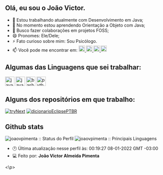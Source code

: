 <!-- -------------------------------------ÍNICIO------------------------------------ -->

<h2 align="left">Olá, eu sou o João Victor.</h2>

<p align="left">

- 🔭 Estou trabalhando atualmente com Desenvolvimento em Java;
- 🌱 No momento estou aprendendo Orientação a Objeto com Java;
- 👯 Busco fazer colaborações em projetos FOSS;
- 😄 Pronomes: Ele/Dele;
- ⚡ Fato curioso sobre mim: Sou Psicólogo.
- 📫 Você pode me encontrar em: <a href="https://www.linkedin.com/in/joaovpiment/"> 
  <img src="https://www.vectorlogo.zone/logos/linkedin/linkedin-icon.svg" alt="João Victor Almeida Pimenta LinkedIn Profile" height="20" width="20"> 
  </a>
  <a href="https://stackoverflow.com/users/10008739/joaovpimenta"> <img src="https://www.vectorlogo.zone/logos/stackoverflow/stackoverflow-icon.svg" alt="João Victor Almeida Pimenta Stack Overflow Profile" height="20" width="20"> </a>
  <a href="https://stackexchange.com/users/13863791/joaovpimenta">
    <img src="https://www.vectorlogo.zone/logos/stackexchange/stackexchange-icon.svg" alt="João Victor Almeida Pimenta Stack Exchange Profile" height="20" width="20">
  </a>
  <a href="https://gitlab.com/joaovpimenta">
    <img src="https://www.vectorlogo.zone/logos/gitlab/gitlab-icon.svg" alt="João Victor Almeida Pimenta's GitLab Profile" height="20" width="20">
  </a>
</p>


<!-- -------------------------------------PRIMEIRA SEÇÃO------------------------------------ -->


  <h2 align="left">Algumas das Linguagens que sei trabalhar: </h2>
 <p align="left">
  <img src="https://cdn.jsdelivr.net/gh/devicons/devicon/icons/java/java-original.svg" height="30" width="30" alt="java :: Principais Linguagens"/>
  <img src="https://cdn.jsdelivr.net/gh/devicons/devicon/icons/javascript/javascript-plain.svg" height="30" width="30" alt="javaScript :: Principais Linguagens"/>
  <img src="https://cdn.jsdelivr.net/gh/devicons/devicon/icons/bash/bash-original.svg" height="30" width="30" alt="bashScript :: Principais Linguagens"/>
  <img src="https://cdn.jsdelivr.net/gh/devicons/devicon/icons/python/python-original.svg" height="30" width="30" alt="python :: Principais Linguagens"/>
  
 </p>
  
  
  
  
<!-- -------------------------------------SEGUNDA SEÇÃO------------------------------------ -->


 
  <h2 align="left">Alguns dos repositórios em que trabalho:</h2>
  
  <p align="left">
  
  [![tryNext](https://github-readme-stats.vercel.app/api/pin/?username=joaovpimenta&repo=tryNext&theme=cobalt)](https://github.com/joaovpimenta/tryNext)
  [![dicionarioEclipsePTBR](https://github-readme-stats.vercel.app/api/pin/?username=joaovpimenta&repo=dicionarioEclipsePTBR&theme=cobalt)](https://github.com/joaovpimenta/dicionarioEclipsePTBR)
  
  </p> 
 
 
 <!-- -------------------------------------TERCEIRA SEÇÃO------------------------------------ -->
 

<h2 align="left">Github stats</h2>

<p align="left">
    <img src="https://github-readme-stats.vercel.app/api?username=joaovpimenta&show_icons=true&theme=cobalt" alt="joaovpimenta :: Status do Perfil" />
    <img src="https://github-readme-stats.vercel.app/api/top-langs/?username=joaovpimenta&langs_count=10&theme=cobalt" alt="joaovpimenta :: Principais Linguagens" />
</p>


 <!-- -------------------------------------FIM SEÇÃO------------------------------------ -->
 
 <p align="left">

- 🕐 Última atualização nesse perfil às: 00:19:27 08-01-2022 GMT -03:00
- 💻 Feito por: **João Victor Almeida Pimenta**
  
 <\p>
 
